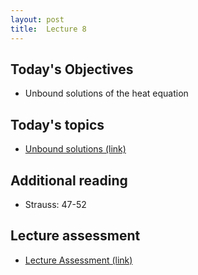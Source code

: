 ```yaml
---
layout: post
title:  Lecture 8
---
```


## Today's Objectives

* Unbound solutions of the heat equation

## Today's topics
* <a target="_parent" href="https://wcasper.github.io/math406spring2024/topics/012-unbound-solutions.html">Unbound solutions (link)</a>

## Additional reading

* Strauss:  47-52

## Lecture assessment
* <a target="_parent" href="https://wcasper.github.io/math406spring2024/quizzes/lecture8">Lecture Assessment (link)</a>

